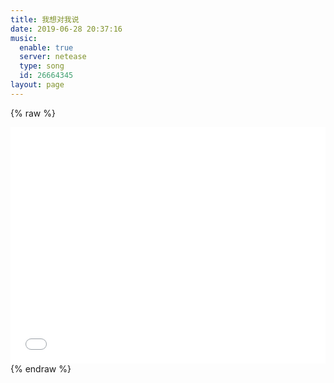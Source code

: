 ```yaml
---
title: 我想对我说
date: 2019-06-28 20:37:16
music:
  enable: true
  server: netease
  type: song
  id: 26664345
layout: page
---
```


{% raw %}
<div style="position: relative; width: 100%; height: 0; padding-bottom: 75%;"><iframe src="//player.bilibili.com/player.html?aid=2979186&cid=4667585&page=1" scrolling="no" border="0" frameborder="no" framespacing="0" allowfullscreen="true" style="position: absolute; width: 100%; height: 100%; left: 0; top: 0;"></iframe></div>
{% endraw %}
